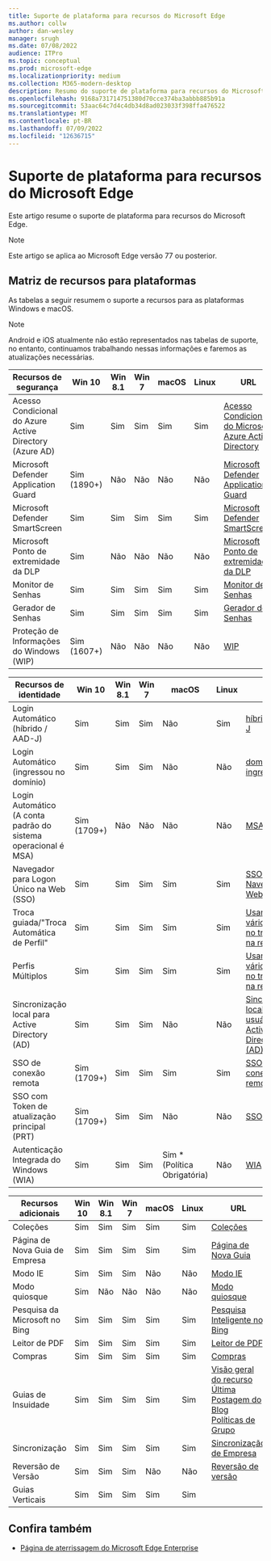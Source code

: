 ```yaml
---
title: Suporte de plataforma para recursos do Microsoft Edge
ms.author: collw
author: dan-wesley
manager: srugh
ms.date: 07/08/2022
audience: ITPro
ms.topic: conceptual
ms.prod: microsoft-edge
ms.localizationpriority: medium
ms.collection: M365-modern-desktop
description: Resumo do suporte de plataforma para recursos do Microsoft Edge
ms.openlocfilehash: 9168a731714751380d70cce374ba3abbb885b91a
ms.sourcegitcommit: 53aac64c7d4c4db34d8ad023033f398ffa476522
ms.translationtype: MT
ms.contentlocale: pt-BR
ms.lasthandoff: 07/09/2022
ms.locfileid: "12636715"
---
```

# <a name="platform-support-for-microsoft-edge-features"></a>Suporte de plataforma para recursos do Microsoft Edge

Este artigo resume o suporte de plataforma para recursos do Microsoft Edge.

> [!NOTE]
> Este artigo se aplica ao Microsoft Edge versão 77 ou posterior.

## <a name="feature-matrix-for-platforms"></a>Matriz de recursos para plataformas

As tabelas a seguir resumem o suporte a recursos para as plataformas Windows e macOS.

> [!NOTE]
> Android e iOS atualmente não estão representados nas tabelas de suporte, no entanto, continuamos trabalhando nessas informações e faremos as atualizações necessárias.

| Recursos de segurança |Win 10|Win 8.1|Win 7|macOS|Linux|URL|
|-------------------|------|-------|-----|-----|-----|---|
|Acesso Condicional do Azure Active Directory (Azure AD)|Sim|Sim|Sim|Sim|Sim|[Acesso Condicional do Microsoft Azure Active Directory](/deployedge/ms-edge-security-conditional-access#accessing-conditional-access-protected-resources-in-microsoft-edge)|
|Microsoft Defender Application Guard|Sim (1890+)|Não|Não|Não|Não|[Microsoft Defender Application Guard](/deployedge/microsoft-edge-security-windows-defender-application-guard) |
|Microsoft Defender SmartScreen|Sim|Sim|Sim|Sim|Sim|[Microsoft Defender SmartScreen](/deployedge/microsoft-edge-security-smartscreen) |
|Microsoft Ponto de extremidade da DLP|Sim|Não|Não|Não|Não|[Microsoft Ponto de extremidade da DLP](/deployedge/microsoft-edge-security-dlp#microsoft-endpoint-data-loss-prevention-endpoint-dlp)|
|Monitor de Senhas|Sim|Sim|Sim|Sim|Sim|[Monitor de Senhas](https://blogs.windows.com/msedgedev/2021/01/21/edge-88-privacy/)|
|Gerador de Senhas|Sim|Sim|Sim|Sim|Sim|[Gerador de Senhas](https://blogs.windows.com/msedgedev/2021/01/21/edge-88-privacy/)|
|Proteção de Informações do Windows (WIP)|Sim (1607+)|Não|Não|Não|Não|[WIP](/deployedge/microsoft-edge-security-windows-information-protection#system-requirements)|

|Recursos de identidade| Win 10 | Win 8.1 | Win 7 | macOS | Linux | URL |
|-----------------|--------|---------|-------|-------|-------|-----|
|Login Automático (híbrido / AAD-J)|Sim|Sim|Sim|Não|Sim|[híbrido/AAD-J](/deployedge/microsoft-edge-security-identity#automatic-sign-in)|
|Login Automático (ingressou no domínio)|Sim|Sim|Sim|Não|Não|[domínio ingressou](/deployedge/microsoft-edge-security-identity#automatic-sign-in)|
|Login Automático (A conta padrão do sistema operacional é MSA)|Sim (1709+)|Não|Não|Não|Não|[MSA](/deployedge/microsoft-edge-security-identity#automatic-sign-in)|
|Navegador para Logon Único na Web (SSO)|Sim|Sim|Sim|Sim|Sim|[SSO de Navegador da Web](https://www.microsoft.com/microsoft-365/roadmap?featureid=66332)|
|Troca guiada/"Troca Automática de Perfil"|Sim|Sim|Sim|Sim|Sim|[Usando vários perfis no trabalho e na residência](https://blogs.windows.com/msedgedev/2020/04/30/automatic-profile-switching/) |
|Perfis Múltiplos|Sim|Sim|Sim|Sim|Sim|[Usando vários perfis no trabalho e na residência](https://blogs.windows.com/msedgedev/2020/04/30/automatic-profile-switching/) |
|Sincronização local para Active Directory (AD)|Sim|Sim|Sim|Não|Não|[Sincronização local para usuários do Active Directory (AD)](/deployedge/microsoft-edge-on-premises-sync) |
|SSO de conexão remota|Sim (1709+)|Sim|Sim|Sim|Sim|[SSO de conexão remota](/deployedge/microsoft-edge-security-identity#seamless-sso)|
|SSO com Token de atualização principal (PRT)|Sim (1709+)|Sim|Sim|Não|Não|[SSO com PRT](/deployedge/microsoft-edge-security-identity#sso-with-primary-refresh-token-prt)|
|Autenticação Integrada do Windows (WIA)|Sim|Sim|Sim|Sim * (Política Obrigatória)|Não|[WIA](/deployedge/microsoft-edge-security-identity#windows-integrated-authentication-wia)|

|Recursos adicionais|Win 10|Win 8.1|Win 7|macOS|Linux|URL|
|-------------------|------|-------|-----|-----|-----|---|
|Coleções|Sim|Sim|Sim|Sim|Sim|[Coleções](https://blogs.windows.com/msedgedev/2019/12/09/improvements-collections-sync-microsoft-edge/) |
|Página de Nova Guia de Empresa|Sim|Sim|Sim|Sim|Sim|[Página de Nova Guia](https://blogs.windows.com/msedgedev/2020/10/29/enterprise-new-tab-page-my-feed/) |
|Modo IE|Sim|Sim|Sim|Não|Não|[Modo IE](/deployedge/edge-ie-mode#prerequisites)|
|Modo quiosque|Sim|Não|Não|Não|Não|[Modo quiosque](/deployedge/microsoft-edge-configure-kiosk-mode)|
|Pesquisa da Microsoft no Bing|Sim|Sim|Sim|Sim|Sim|[Pesquisa Inteligente no Bing](https://www.microsoft.com/edge/business/intelligent-search-with-bing) |
|Leitor de PDF|Sim|Sim|Sim|Sim|Sim|[Leitor de PDF](/deployedge/microsoft-edge-pdf) |
|Compras|Sim|Sim|Sim|Sim|Sim|[Compras](https://techcommunity.microsoft.com/t5/articles/introducing-shopping-with-microsoft-edge/m-p/1870080) |
|Guias de Insuidade|Sim|Sim|Sim|Sim|Sim|[Visão geral do recurso](/deployedge/microsoft-edge-relnote-stable-channel)<br>[Última Postagem do Blog](https://blogs.windows.com/msedgedev/2021/03/04/edge-89-performance/)<br>[Políticas de Grupo](/deployedge/microsoft-edge-policies#sleeping-tabs-settings)|
|Sincronização|Sim|Sim|Sim|Sim|Sim|[Sincronização de Empresa](/deployedge/microsoft-edge-enterprise-sync) |
|Reversão de Versão|Sim|Sim|Sim|Não|Não|[Reversão de versão](/deployedge/edge-learnmore-rollback) |
|Guias Verticais|Sim|Sim|Sim|Sim|Sim| |

## <a name="see-also"></a>Confira também

- [Página de aterrissagem do Microsoft Edge Enterprise](https://aka.ms/EdgeEnterprise)